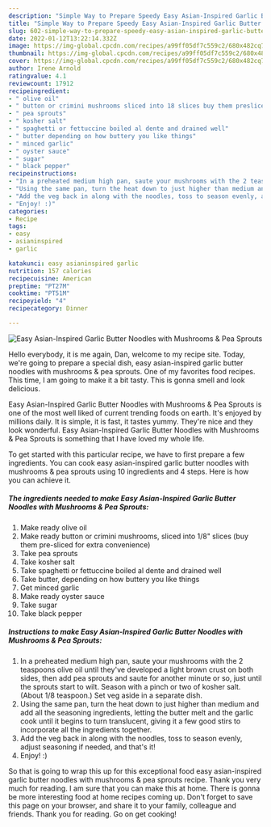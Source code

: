 ```yaml
---
description: "Simple Way to Prepare Speedy Easy Asian-Inspired Garlic Butter Noodles with Mushrooms &amp;amp; Pea Sprouts"
title: "Simple Way to Prepare Speedy Easy Asian-Inspired Garlic Butter Noodles with Mushrooms &amp;amp; Pea Sprouts"
slug: 602-simple-way-to-prepare-speedy-easy-asian-inspired-garlic-butter-noodles-with-mushrooms-and-amp-pea-sprouts
date: 2022-01-12T13:22:14.332Z
image: https://img-global.cpcdn.com/recipes/a99ff05df7c559c2/680x482cq70/easy-asian-inspired-garlic-butter-noodles-with-mushrooms-pea-sprouts-recipe-main-photo.jpg
thumbnail: https://img-global.cpcdn.com/recipes/a99ff05df7c559c2/680x482cq70/easy-asian-inspired-garlic-butter-noodles-with-mushrooms-pea-sprouts-recipe-main-photo.jpg
cover: https://img-global.cpcdn.com/recipes/a99ff05df7c559c2/680x482cq70/easy-asian-inspired-garlic-butter-noodles-with-mushrooms-pea-sprouts-recipe-main-photo.jpg
author: Irene Arnold
ratingvalue: 4.1
reviewcount: 17912
recipeingredient:
- " olive oil"
- " button or crimini mushrooms sliced into 18 slices buy them presliced for extra convenience"
- " pea sprouts"
- " kosher salt"
- " spaghetti or fettuccine boiled al dente and drained well"
- " butter depending on how buttery you like things"
- " minced garlic"
- " oyster sauce"
- " sugar"
- " black pepper"
recipeinstructions:
- "In a preheated medium high pan, saute your mushrooms with the 2 teaspoons olive oil until they&#39;ve developed a light brown crust on both sides, then add pea sprouts and saute for another minute or so, just until the sprouts start to wilt. Season with a pinch or two of kosher salt. (About 1/8 teaspoon.) Set veg aside in a separate dish."
- "Using the same pan, turn the heat down to just higher than medium and add all the seasoning ingredients, letting the butter melt and the garlic cook until it begins to turn translucent, giving it a few good stirs to incorporate all the ingredients together."
- "Add the veg back in along with the noodles, toss to season evenly, adjust seasoning if needed, and that&#39;s it!"
- "Enjoy! :)"
categories:
- Recipe
tags:
- easy
- asianinspired
- garlic

katakunci: easy asianinspired garlic 
nutrition: 157 calories
recipecuisine: American
preptime: "PT27M"
cooktime: "PT51M"
recipeyield: "4"
recipecategory: Dinner

---
```



![Easy Asian-Inspired Garlic Butter Noodles with Mushrooms &amp; Pea Sprouts](https://img-global.cpcdn.com/recipes/a99ff05df7c559c2/680x482cq70/easy-asian-inspired-garlic-butter-noodles-with-mushrooms-pea-sprouts-recipe-main-photo.jpg)

Hello everybody, it is me again, Dan, welcome to my recipe site. Today, we're going to prepare a special dish, easy asian-inspired garlic butter noodles with mushrooms &amp; pea sprouts. One of my favorites food recipes. This time, I am going to make it a bit tasty. This is gonna smell and look delicious.



Easy Asian-Inspired Garlic Butter Noodles with Mushrooms &amp; Pea Sprouts is one of the most well liked of current trending foods on earth. It's enjoyed by millions daily. It is simple, it is fast, it tastes yummy. They're nice and they look wonderful. Easy Asian-Inspired Garlic Butter Noodles with Mushrooms &amp; Pea Sprouts is something that I have loved my whole life.


To get started with this particular recipe, we have to first prepare a few ingredients. You can cook easy asian-inspired garlic butter noodles with mushrooms &amp; pea sprouts using 10 ingredients and 4 steps. Here is how you can achieve it.

<!--inarticleads1-->

##### The ingredients needed to make Easy Asian-Inspired Garlic Butter Noodles with Mushrooms &amp; Pea Sprouts:

1. Make ready  olive oil
1. Make ready  button or crimini mushrooms, sliced into 1/8&#34; slices (buy them pre-sliced for extra convenience)
1. Take  pea sprouts
1. Take  kosher salt
1. Take  spaghetti or fettuccine boiled al dente and drained well
1. Take  butter, depending on how buttery you like things
1. Get  minced garlic
1. Make ready  oyster sauce
1. Take  sugar
1. Take  black pepper




<!--inarticleads2-->

##### Instructions to make Easy Asian-Inspired Garlic Butter Noodles with Mushrooms &amp; Pea Sprouts:

1. In a preheated medium high pan, saute your mushrooms with the 2 teaspoons olive oil until they&#39;ve developed a light brown crust on both sides, then add pea sprouts and saute for another minute or so, just until the sprouts start to wilt. Season with a pinch or two of kosher salt. (About 1/8 teaspoon.) Set veg aside in a separate dish.
1. Using the same pan, turn the heat down to just higher than medium and add all the seasoning ingredients, letting the butter melt and the garlic cook until it begins to turn translucent, giving it a few good stirs to incorporate all the ingredients together.
1. Add the veg back in along with the noodles, toss to season evenly, adjust seasoning if needed, and that&#39;s it!
1. Enjoy! :)




So that is going to wrap this up for this exceptional food easy asian-inspired garlic butter noodles with mushrooms &amp; pea sprouts recipe. Thank you very much for reading. I am sure that you can make this at home. There is gonna be more interesting food at home recipes coming up. Don't forget to save this page on your browser, and share it to your family, colleague and friends. Thank you for reading. Go on get cooking!
